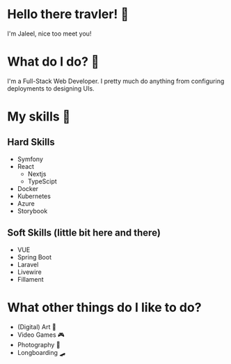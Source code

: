 # Hello there travler! 👋

I'm Jaleel, nice too meet you!

# What do I do? 🤔

I'm a Full-Stack Web Developer. I pretty much do anything from configuring deployments to designing UIs.

# My skills 💪

## Hard Skills

- Symfony
- React
  - Nextjs
  - TypeScipt
- Docker
- Kubernetes
- Azure
- Storybook

## Soft Skills (little bit here and there)

- VUE
- Spring Boot
- Laravel
- Livewire
- Fillament
 
# What other things do I like to do?

- (Digital) Art 🎨
- Video Games 🎮
- Photography 📸
- Longboarding 🛹
